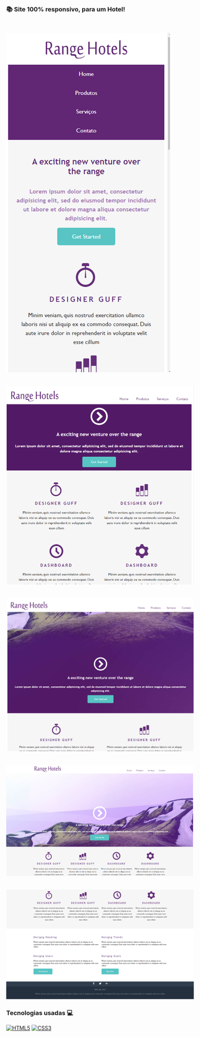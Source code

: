 ### 📚 Site 100% responsivo, para um Hotel!

<br><div>
    <img src="prints/img1.png"/><br><br><br>
    <img src="prints/img2.png"/><br><br><br>
    <img src="prints/img3.png"/><br><br><br>
    <img src="prints/img4.png"/><br><br><br>
    <img src="prints/img5.png"/>
    
    
    

### Tecnologias usadas 💻


[![HTML5](https://img.shields.io/badge/HTML5-E34F26?style=for-the-badge&logo=html5&logoColor=white)](https://github.com/konaly/Tabuada)
[![CSS3](https://img.shields.io/badge/CSS3-1572B6?style=for-the-badge&logo=css3&logoColor=white)](https://github.com/konaly/Tabuada)

